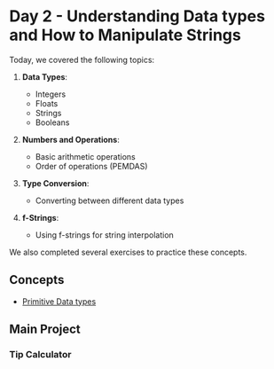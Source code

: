 # Day 2 - Understanding Data types and How to Manipulate Strings

Today, we covered the following topics:

1. **Data Types**:
   - Integers
   - Floats
   - Strings
   - Booleans

2. **Numbers and Operations**:
   - Basic arithmetic operations
   - Order of operations (PEMDAS)

3. **Type Conversion**:
   - Converting between different data types

4. **f-Strings**:
   - Using f-strings for string interpolation

We also completed several exercises to practice these concepts.

## Concepts

- [Primitive Data types](./concepts/00_data-types.py)

## Main Project

### Tip Calculator


